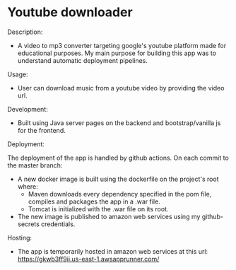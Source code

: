# Youtube downloader

Description:
 - A video to mp3 converter targeting google's youtube platform made for educational purposes. My main purpose for building this app was to understand automatic deployment pipelines.

Usage:
  - User can download music from a youtube video by providing the video url.
  
Development:
  - Built using Java server pages on the backend and bootstrap/vanilla js for the frontend.
  
Deployment:

The deployment of the app is handled by github actions. On each commit to the master branch:
  - A new docker image is built using the dockerfile on the project's root where: 
    - Maven downloads every dependency specified in the pom file, compiles and packages the app in a .war file.
    - Tomcat is initialized with the .war file on its root.
  - The new image is published to amazon web services using my github-secrets credentials.

Hosting:
  - The app is temporarily hosted in amazon web services at this url: https://gkwb3ff9ii.us-east-1.awsapprunner.com/
